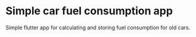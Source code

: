 # Simple car fuel consumption app
Simple flutter app for calculating and storing fuel consumption for old cars.
